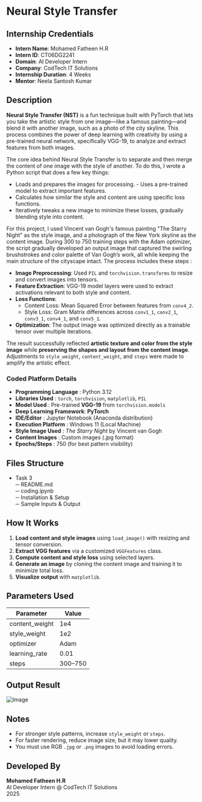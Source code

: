 # Neural Style Transfer 

## Internship Credentials

- **Intern Name**: Mohamed Fatheen H.R  
- **Intern ID**: CT06DG2241  
- **Domain**: AI Developer Intern  
- **Company**: CodTech IT Solutions  
- **Internship Duration**: 4 Weeks  
- **Mentor**: Neela Santosh Kumar 


## Description

**Neural Style Transfer (NST)** is a fun technique built with PyTorch that lets you take the artistic style from one image—like a famous painting—and blend it with another image, such as a photo of the city skyline. This process combines the power of deep learning with creativity by using a pre-trained neural network, specifically VGG-19, to analyze and extract features from both images.

The core idea behind Neural Style Transfer is to separate and then merge the content of one image with the style of another. To do this, I wrote a Python script that does a few key things:

  - Loads and prepares the images for processing. - Uses a pre-trained model to extract important features.
  - Calculates how similar the style and content are using specific loss functions.
  - Iteratively tweaks a new image to minimize these losses, gradually blending style into content.

For this project, I used Vincent van Gogh's famous painting "The Starry Night" as the style image, and a photograph of the New York skyline as the content image. During 300 to 750 training steps with the Adam optimizer, the script gradually developed an output image that captured the swirling brushstrokes and color palette of Van Gogh’s work, all while keeping the main structure of the cityscape intact. The process includes these steps :

  - **Image Preprocessing**: Used `PIL` and `torchvision.transforms` to resize and convert images into tensors.
  - **Feature Extraction**: VGG-19 model layers were used to extract activations relevant to both style and content.
  - **Loss Functions**:  
    - Content Loss: Mean Squared Error between features from `conv4_2`.
    - Style Loss: Gram Matrix differences across `conv1_1`, `conv2_1`, `conv3_1`, `conv4_1`, and `conv5_1`.
  - **Optimization**: The output image was optimized directly as a trainable tensor over multiple iterations.

The result successfully reflected **artistic texture and color from the style image** while **preserving the shapes and layout from the content image**. Adjustments to `style_weight`, `content_weight`, and `steps` were made to amplify the artistic effect.


### Coded Platform Details

- **Programming Language**   : Python 3.12  
- **Libraries Used**         : `torch`, `torchvision`, `matplotlib`, `PIL`  
- **Model Used**             : Pre-trained **VGG-19** from `torchvision.models`  
- **Deep Learning Framework**: **PyTorch**  
- **IDE/Editor**             : Jupyter Notebook (Anaconda distribution)  
- **Execution Platform**     : Windows 11 (Local Machine)  
- **Style Image Used**       : *The Starry Night* by Vincent van Gogh  
- **Content Images**         : Custom images (.jpg format)  
- **Epochs/Steps**           : 750 (for best pattern visibility)


## Files Structure

* Task 3               
 ─ README.md                
 ─ coding.ipynb             
 ─ Installation & Setup  
 ─ Sample Inputs & Output

## How It Works

1. **Load content and style images** using `load_image()` with resizing and tensor conversion.
2. **Extract VGG features** via a customized `VGGFeatures` class.
3. **Compute content and style loss** using selected layers.
4. **Generate an image** by cloning the content image and training it to minimize total loss.
5. **Visualize output** with `matplotlib`.


## Parameters Used

| Parameter         | Value     |
|------------------|-----------|
| content_weight    | 1e4       |
| style_weight      | 1e2       |
| optimizer         | Adam      |
| learning_rate     | 0.01      |
| steps             | 300–750   |


##  Output Result
![Image](https://github.com/user-attachments/assets/abcc9fd6-88f3-4ff4-b975-0de8fddcce94)

## Notes

- For stronger style patterns, increase `style_weight` or `steps`.
- For faster rendering, reduce image size, but it may lower quality.
- You must use RGB `.jpg` or `.png` images to avoid loading errors.

## Developed By

**Mohamed Fatheen H.R**  
AI Developer Intern @ CodTech IT Solutions  
2025
